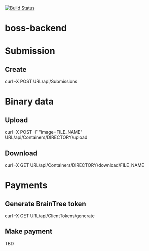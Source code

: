 [![Build Status](https://snap-ci.com/voitau/local-alert-backend/branch/master/build_image)](https://snap-ci.com/voitau/local-alert-backend/branch/master)
# boss-backend

# Submission
## Create
curl -X POST URL/api/Submissions

# Binary data
## Upload
curl -X POST -F "image=FILE_NAME" URL/api/Containers/DIRECTORY/upload

## Download
curl -X GET URL/api/Containers/DIRECTORY/download/FILE_NAME

# Payments
## Generate BrainTree token
curl -X GET URL/api/ClientTokens/generate

## Make payment
TBD
